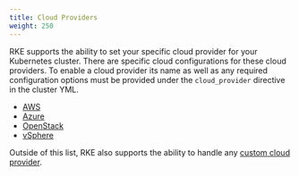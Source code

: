 ```yaml
---
title: Cloud Providers
weight: 250
---
```


RKE supports the ability to set your specific cloud provider for your Kubernetes cluster. There are specific cloud configurations for these cloud providers.
To enable a cloud provider its name as well as any required configuration options must be provided under the `cloud_provider` directive in the cluster YML.

* [AWS]({{<baseurl>}}/rke/latest/en/config-options/cloud-providers/aws)
* [Azure]({{<baseurl>}}/rke/latest/en/config-options/cloud-providers/azure)
* [OpenStack]({{<baseurl>}}/rke/latest/en/config-options/cloud-providers/openstack)
* [vSphere]({{<baseurl>}}/rke/latest/en/config-options/cloud-providers/vsphere)

Outside of this list, RKE also supports the ability to handle any [custom cloud provider]({{<baseurl>}}/rke/latest/en/config-options/cloud-providers/custom).
